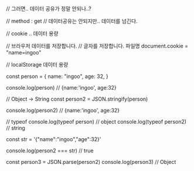 // 그러면.. 데이터 공유가 정말 안되나..?

// method : get
// 데이터공유는 안되지만.. 데이터를 넘긴다.

// cookie .. 데이터 용량

// 브라우저 데이터를 저장합니다.
// 글자를 저장합니다. 파일명
document.cookie = "name=ingoo"

// localStorage 데이터 용량

const person = {
name: "ingoo",
age: 32,
}

console.log(person) // {name:'ingoo', age:32}

// Object -> String
const person2 = JSON.stringify(person)

console.log(person2) // {name:'ingoo', age:32}

// typeof
console.log(typeof person) // object
console.log(typeof person2) // string

const str = '{"name":"ingoo","age":32}'

console.log(person2 === str) // true

const person3 = JSON.parse(person2)
console.log(person3) // Object
